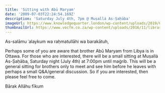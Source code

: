 ```yaml
---
title: 'Sitting with Abū Maryam'
date: '2009-07-03T22:24:54.169Z'
description: 'Saturday July 4th, 7pm @ Muṣallá As-Ṣaḥāba'
imageUrl: https://www.knowledgequarter.london/wp-content/uploads/2019/01/is-library-3-650x321.jpg
thumbnailUrl: https://www.vocfm.co.za/wp-content/uploads/2016/11/library-1.jpg
---
```


As-salāmu ʿalaykum wa raḥmatullāhi wa barakātuh,

Perhaps some of you are aware that brother Abū Maryam from Libya is in Ottawa. For those who are interested, there will be a small sitting at Muṣallá As-Ṣaḥāba, Saturday night (July 4th) at 7:00pm until maġrib. This will be a general sitting for brothers only to meet and see him before he leaves with perhaps a small Q&A/general discussion. So if you are interested, then please feel free to come.

Bārak Allāhu fīkum
